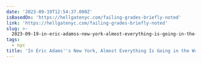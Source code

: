 ```yaml
---
date: '2023-09-19T12:54:37.000Z'
isBasedOn: 'https://hellgatenyc.com/failing-grades-briefly-noted'
link: 'https://hellgatenyc.com/failing-grades-briefly-noted'
slug: >-
  2023-09-19-in-eric-adamss-new-york-almost-everything-is-going-in-the-wrong-direction
tags:
  - nyc
title: 'In Eric Adams''s New York, Almost Everything Is Going in the Wrong Direction'
---
```


